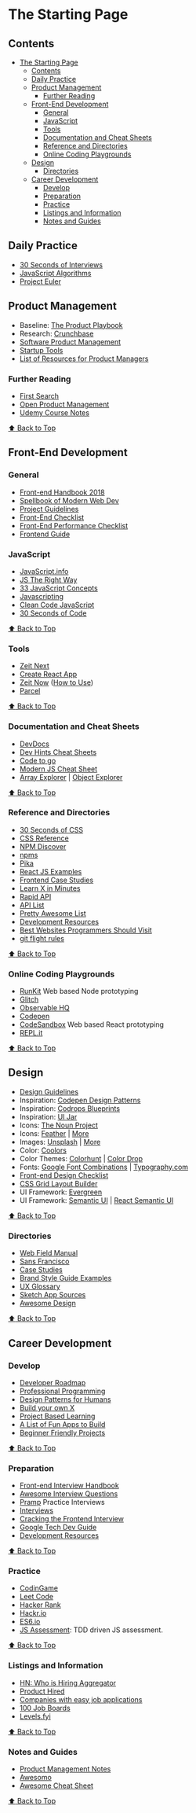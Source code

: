 # The Starting Page

## Contents
- [The Starting Page](#the-starting-page)
  - [Contents](#contents)
  - [Daily Practice](#daily-practice)
  - [Product Management](#product-management)
    - [Further Reading](#further-reading)
  - [Front-End Development](#front-end-development)
    - [General](#general)
    - [JavaScript](#javascript)
    - [Tools](#tools)
    - [Documentation and Cheat Sheets](#documentation-and-cheat-sheets)
    - [Reference and Directories](#reference-and-directories)
    - [Online Coding Playgrounds](#online-coding-playgrounds)
  - [Design](#design)
    - [Directories](#directories)
  - [Career Development](#career-development)
    - [Develop](#develop)
    - [Preparation](#preparation)
    - [Practice](#practice)
    - [Listings and Information](#listings-and-information)
    - [Notes and Guides](#notes-and-guides)


## Daily Practice
* [30 Seconds of Interviews](https://30secondsofinterviews.org/)
* [JavaScript Algorithms](https://github.com/trekhleb/javascript-algorithms)
* [Project Euler](https://projecteuler.net/archives)

## Product Management

* Baseline: [The Product Playbook](https://productcoalition.com/the-typeform-product-playbook-49e1a5cc3a08)
* Research: [Crunchbase](https://crunchbase.com)
* [Software Product Management](http://softwareproductmanagement.co/)
* [Startup Tools](http://startupcollections.com/)
* [List of Resources for Product Managers](http://alinmat.com/productdepo/)

### Further Reading
* [First Search](https://search.firstround.com/lists)
* [Open Product Management](https://github.com/tron1991/open-product-management)
* [Udemy Course Notes](https://gist.github.com/Omar12/ad73d372e336532a6ae3#udemys-become-a-product-manager)

[:arrow_up: Back to Top](#the-starting-page)

## Front-End Development

### General
* [Front-end Handbook 2018](https://frontendmasters.com/books/front-end-handbook/2018/)
* [Spellbook of Modern Web Dev](https://github.com/dexteryy/spellbook-of-modern-webdev)
* [Project Guidelines](https://github.com/elsewhencode/project-guidelines)
* [Front-End Checklist](https://frontendchecklist.io/)
* [Front-End Performance Checklist](https://github.com/thedaviddias/Front-End-Performance-Checklist)
* [Frontend Guide](https://github.com/grab/front-end-guide)

### JavaScript
* [JavaScript.info](https://javascript.info/)
* [JS The Right Way](http://jstherightway.org/)
* [33 JavaScript Concepts](https://github.com/leonardomso/33-js-concepts)
* [Javascripting](https://www.javascripting.com/)
* [Clean Code JavaScript](https://github.com/ryanmcdermott/clean-code-javascript)
* [30 Seconds of Code](https://30secondsofcode.org/)

[:arrow_up: Back to Top](#the-starting-page)

### Tools
* [Zeit Next](https://github.com/zeit/next.js)
* [Create React App](https://github.com/facebook/create-react-app)
* [Zeit Now](https://zeit.co/now) ([How to Use](https://gist.github.com/Omar12/6c4c809c7b88ece15ada#deploy-web-apps-with-zeit-now))
* [Parcel](https://parceljs.org/)

[:arrow_up: Back to Top](#the-starting-page)

### Documentation and Cheat Sheets
* [DevDocs](http://devdocs.io/)
* [Dev Hints Cheat Sheets](https://devhints.io/)
* [Code to go](https://codetogo.io/)
* [Modern JS Cheat Sheet](https://github.com/mbeaudru/modern-js-cheatsheet)
* [Array Explorer](https://sdras.github.io/array-explorer/) | [Object Explorer](https://sdras.github.io/object-explorer/)

[:arrow_up: Back to Top](#the-starting-page)

### Reference and Directories
* [30 Seconds of CSS](https://30-seconds.github.io/30-seconds-of-css/)
* [CSS Reference](http://cssreference.io/)
* [NPM Discover](http://www.npmdiscover.com/)
* [npms](https://npms.io/)
* [Pika](https://www.pikapkg.com)
* [React JS Examples](https://reactjsexample.com/)
* [Frontend Case Studies](https://github.com/andrew--r/frontend-case-studies)
* [Learn X in Minutes](https://learnxinyminutes.com/)
* [Rapid API](https://rapidapxi.com/)
* [API List](https://apilist.fun/)
* [Pretty Awesome List](https://www.prettyawesomelists.com/)
* [Development Resources](https://github.com/dakaraphi/development-resources)
* [Best Websites Programmers Should Visit](https://github.com/sdmg15/Best-websites-a-programmer-should-visit)
* [git flight rules](https://github.com/k88hudson/git-flight-rules)

[:arrow_up: Back to Top](#the-starting-page)

### Online Coding Playgrounds
* [RunKit](https://runkit.com/home) Web based Node prototyping
* [Glitch](https://glitch.com/)
* [Observable HQ](https://beta.observablehq.com/)
* [Codepen](https://codepen.io)
* [CodeSandbox](https://codesandbox.io) Web based React prototyping
* [REPL.it](https://repl.it)

[:arrow_up: Back to Top](#the-starting-page)

## Design
* [Design Guidelines](http://designguidelines.co/)
* Inspiration: [Codepen Design Patterns](http://codepen.io/patterns/)
* Inspiration: [Codrops Blueprints](http://tympanus.net/codrops/category/blueprints/)
* Inspiration: [UI Jar](https://uijar.com/)
* Icons: [The Noun Project](https://thenounproject.com)
* Icons: [Feather](https://feathericons.com/) | [More](https://news.ycombinator.com/item?id=15602538)
* Images: [Unsplash](https://unsplash.com/) | [More](https://news.ycombinator.com/item?id=15602538)
* Color: [Coolors](https://coolors.co/)
* Color Themes: [Colorhunt](https://colorhunt.co/) | [Color Drop](https://colordrop.io/)
* Fonts: [Google Font Combinations](https://femmebot.github.io/google-type/) | [Typography.com](https://www.typography.com/)
* [Front-end Design Checklist](https://github.com/thedaviddias/Front-End-Design-Checklist)
* [CSS Grid Layout Builder](https://www.layoutit.com/grid)
* UI Framework: [Evergreen](https://evergreen.surge.sh/)
* UI Framework: [Semantic UI](https://semantic-ui.com/) | [React Semantic UI](https://react.semantic-ui.com/)

[:arrow_up: Back to Top](#the-starting-page)

### Directories
* [Web Field Manual](http://webfieldmanual.com)
* [Sans Francisco](http://www.sansfrancis.co)
* [Case Studies](https://github.com/luruke/awesome-casestudy)
* [Brand Style Guide Examples](https://saijogeorge.com/brand-style-guide-examples/)
* [UX Glossary](http://uxmastery.com/resources/glossary/)
* [Sketch App Sources](https://www.sketchappsources.com/)
* [Awesome Design](https://github.com/gztchan/awesome-design)

[:arrow_up: Back to Top](#the-starting-page)

## Career Development

### Develop
* [Developer Roadmap](https://github.com/kamranahmedse/developer-roadmap)
* [Professional Programming](https://github.com/charlax/professional-programming)
* [Design Patterns for Humans](https://github.com/kamranahmedse/design-patterns-for-humans)
* [Build your own X](https://github.com/danistefanovic/build-your-own-x)
* [Project Based Learning](https://github.com/tuvtran/project-based-learning)
* [A List of Fun Apps to Build](https://medium.freecodecamp.org/the-secret-to-being-a-top-developer-is-building-things-heres-a-list-of-fun-apps-to-build-aac61ac0736c)
* [Beginner Friendly Projects](https://github.com/MunGell/awesome-for-beginners)

[:arrow_up: Back to Top](#the-starting-page)

### Preparation
* [Front-end Interview Handbook](https://github.com/yangshun/front-end-interview-handbook)
* [Awesome Interview Questions](https://github.com/MaximAbramchuck/awesome-interview-questions#javascript)
* [Pramp](https://www.pramp.com/#/) Practice Interviews
* [Interviews](https://github.com/kdn251/interviews)
* [Cracking the Frontend Interview](https://blog.usejournal.com/cracking-the-frontend-coding-interview-ec7d5b1e6755)
* [Google Tech Dev Guide](https://techdevguide.withgoogle.com/)
* [Development Resources](https://github.com/dakaraphi/development-resources)

[:arrow_up: Back to Top](#the-starting-page)

### Practice
* [CodinGame](https://www.codingame.com)
* [Leet Code](http://leetcode.com/)
* [Hacker Rank](https://www.hackerrank.com/)
* [Hackr.io](https://hackr.io/)
* [ES6.io](http://es6.io)
* [JS Assessment](https://github.com/Omar12/js-assessment): TDD driven JS assessment.

[:arrow_up: Back to Top](#the-starting-page)

### Listings and Information
* [HN: Who is Hiring Aggregator](https://whoishiring.io/#!/)
* [Product Hired](http://www.producthired.com/)
* [Companies with easy job applications](https://github.com/j-delaney/easy-application)
* [100 Job Boards](https://100jobboards.com/)
* [Levels.fyi](https://www.levels.fyi/SE/Google/Facebook/Microsoft)

[:arrow_up: Back to Top](#the-starting-page)

### Notes and Guides
* [Product Management Notes](https://gist.github.com/Omar12/ad73d372e336532a6ae3#cheat-sheet)
* [Awesomo](https://github.com/lk-geimfari/awesomo)
* [Awesome Cheat Sheet](https://github.com/detailyang/awesome-cheatsheet)

[:arrow_up: Back to Top](#the-starting-page)

